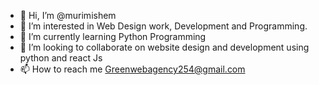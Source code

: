 - 👋 Hi, I’m @murimishem
- 👀 I’m interested in
Web Design work, Development and Programming. 
- 🌱 I’m currently learning Python Programming 
- 💞️ I’m looking to collaborate on website design and development
 using python and react Js
- 📫 How to reach me Greenwebagency254@gmail.com

<!---
murimishem/murimishem is a ✨ special ✨ repository because its `README.md` (this file) appears on your GitHub profile.
You can click the Preview link to take a look at your changes.
--->
